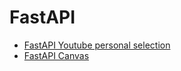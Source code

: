 # FastAPI

- [FastAPI Youtube personal selection](https://www.youtube.com/playlist?list=PLrJvjnSL5aF63YHWcQPMRFhTnT85X4DSW)
- [FastAPI Canvas](https://docs.google.com/presentation/d/1iI2alVQ-MJP_wX-BgllZO8HqOINYJzbrBJAnG6umip4/edit#slide=id.g1c427e09180_0_30)
